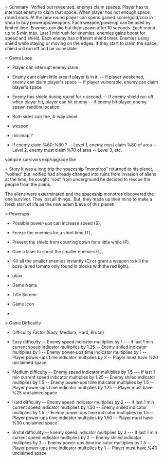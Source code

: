 = Summary
-Volfied but reveersed, enemys claim spaces. Player has to interrupt enemy to claim that space. When player has not enough space, round ends. At the new round player can spend gained score/gold/coin in shop to buy powerups/weapons. Each weapon/powerup can be used by limited time. Enemies can die but they spawn after 10 seconds. Each round up to 5 min max. Last 1 min rush for enemies, enemies gains boost for speed and shield. Each enemy has different shield timer. Enemies using shield while staying or moving on the edges. If they start to claim the space, shield will run off and be vulnerable. 

= Game Loop

- Player can interrupt enemy claim
- Enemy cant claim little area if player is in it.
-- If player weakened, enemy can claim player's space
-- If player vulnerable, enemy can claim player's space

- Enemy has shield during round for x second.
-- If enemy shield run off when player hit, player can hit enemy
-- If enemy hit player, enemy spawn random location

- Both sides can fire, 4-way shoot
- weapon
- minimap ?
- If enemy claim %60-%80 ?
-- Level 1, enemy must claim %80 of area
-- Level 2, enemy must claim %70 of area
-- Level 3, etc.

vampire survivors exp/upgrade like

= Story
It was a long trip the spaceship "monotros" returned to his planet, "volfied"
but, volfied had already changed into ruins from invasion of aliens
at the time, he cought "sos" from underground he decided to rescue the
people from the aliens.

The aliens were exterminated and the spaceship monotros discovered the one survivor.
They lost all things.. But, they made up their mind to make a fresh start of life
as the new adam & eve of this planet!

= Powerups
- Possible power-ups can increase speed (S), 
- Freeze the enemies for a short time (T), 
- Prevent the shield from counting down for a little while (P), 
- Give a laser to shoot the smaller enemies (L), 
- Kill all the smaller enemies instantly (C) or grant a weapon to kill the boss (a red tomato only found in blocks with the red light).

- ui/ux
- Game Name
- Title Screen
- Game Icon
- 


= Game Difficulity

- Difficulity Factor (Easy, Medium, Hard, Brutal)

- Easy difficulty
-- Enemy speed indicator multiplies by 1
--- If last 1 min current speed indicator multiplies by 1.25
-- Enemy shiled indicator multiplies by 1
-- Enemy power-ups time indicator multiplies by 1
-- Player power-ups time indicator multiplies by 2
-- Player must have %20 unclaimed space

- Medium difficulty
-- Enemy speed indicator multiplies by 1.5
--- If last 1 min current speed indicator multiplies by 1.25
-- Enemy shiled indicator multiplies by 1.5
-- Enemy power-ups time indicator multiplies by 1.5
-- Player power-ups time indicator multiplies by 1.75
-- Player must have %25 unclaimed space

- Hard difficulty
-- Enemy speed indicator multiplies by 2
--- If last 1 min current speed indicator multiplies by 1.50
-- Enemy shiled indicator multiplies by 1.5
-- Enemy power-ups time indicator multiplies by 1.5
-- Player power-ups time indicator multiplies by 1.50
-- Player must have %30 unclaimed space

- Brutal difficulity
-- Enemy speed indicator multiplies by 3
--- If last 1 min current speed indicator multiplies by 2
-- Enemy shiled indicator multiplies by 3
-- Enemy power-ups time indicator multiplies by 1.5
-- Player power-ups time indicator multiplies by 1
-- Player must have %40 unclaimed space